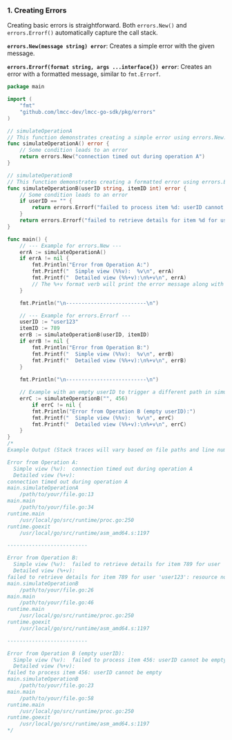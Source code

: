 <!--
 * Author: Martin <lmccc.dev@gmail.com>
 * Co-Author: AI Assistant
 * Description: This document was collaboratively developed by Martin and AI Assistant.
-->

### 1. Creating Errors

Creating basic errors is straightforward. Both `errors.New()` and `errors.Errorf()` automatically capture the call stack.

**`errors.New(message string) error`**: Creates a simple error with the given message.

**`errors.Errorf(format string, args ...interface{}) error`**: Creates an error with a formatted message, similar to `fmt.Errorf`.

```go
package main

import (
	"fmt"
	"github.com/lmcc-dev/lmcc-go-sdk/pkg/errors"
)

// simulateOperationA
// This function demonstrates creating a simple error using errors.New.
func simulateOperationA() error {
	// Some condition leads to an error
	return errors.New("connection timed out during operation A")
}

// simulateOperationB
// This function demonstrates creating a formatted error using errors.Errorf.
func simulateOperationB(userID string, itemID int) error {
	// Some condition leads to an error
	if userID == "" {
		return errors.Errorf("failed to process item %d: userID cannot be empty", itemID)
	}
	return errors.Errorf("failed to retrieve details for item %d for user '%s': resource not found", itemID, userID)
}

func main() {
	// --- Example for errors.New ---
	errA := simulateOperationA()
	if errA != nil {
		fmt.Println("Error from Operation A:")
		fmt.Printf("  Simple view (%%v):  %v\n", errA)
		fmt.Printf("  Detailed view (%%+v):\n%+v\n", errA) 
		// The %+v format verb will print the error message along with the stack trace.
	}

	fmt.Println("\n--------------------------\n")

	// --- Example for errors.Errorf ---
	userID := "user123"
	itemID := 789
	errB := simulateOperationB(userID, itemID)
	if errB != nil {
		fmt.Println("Error from Operation B:")
		fmt.Printf("  Simple view (%%v):  %v\n", errB)
		fmt.Printf("  Detailed view (%%+v):\n%+v\n", errB)
	}
	
	fmt.Println("\n--------------------------\n")

	// Example with an empty userID to trigger a different path in simulateOperationB
	errC := simulateOperationB("", 456)
		if errC != nil {
		fmt.Println("Error from Operation B (empty userID):")
		fmt.Printf("  Simple view (%%v):  %v\n", errC)
		fmt.Printf("  Detailed view (%%+v):\n%+v\n", errC)
	}
}
/*
Example Output (Stack traces will vary based on file paths and line numbers):

Error from Operation A:
  Simple view (%v):  connection timed out during operation A
  Detailed view (%+v):
connection timed out during operation A
main.simulateOperationA
	/path/to/your/file.go:13
main.main
	/path/to/your/file.go:34
runtime.main
	/usr/local/go/src/runtime/proc.go:250
runtime.goexit
	/usr/local/go/src/runtime/asm_amd64.s:1197

--------------------------

Error from Operation B:
  Simple view (%v):  failed to retrieve details for item 789 for user 'user123': resource not found
  Detailed view (%+v):
failed to retrieve details for item 789 for user 'user123': resource not found
main.simulateOperationB
	/path/to/your/file.go:26
main.main
	/path/to/your/file.go:46
runtime.main
	/usr/local/go/src/runtime/proc.go:250
runtime.goexit
	/usr/local/go/src/runtime/asm_amd64.s:1197

--------------------------

Error from Operation B (empty userID):
  Simple view (%v):  failed to process item 456: userID cannot be empty
  Detailed view (%+v):
failed to process item 456: userID cannot be empty
main.simulateOperationB
	/path/to/your/file.go:23
main.main
	/path/to/your/file.go:58
runtime.main
	/usr/local/go/src/runtime/proc.go:250
runtime.goexit
	/usr/local/go/src/runtime/asm_amd64.s:1197
*/
```
